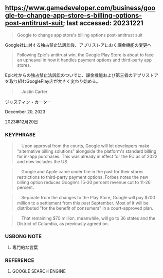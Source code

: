 ## https://www.gamedeveloper.com/business/google-to-change-app-store-s-billing-options-post-antitrust-suit; last accessed: 20231221

> Google to change app store's billing options post-antitrust suit

Google社に対する独占禁止法訴訟後、アプリストアにおく課金機能の変更へ


> Following Epic's antitrust win, the Google Play Store is about to face an upheaval in how it handles payment options and third-party app stores.

Epic社からの独占禁止法訴訟のついでに、課金機能および第三者のアプリストアを取り組むGooglePlay店が大きく変わり始める。

>　Justin Carter

ジャスティン・カーター

December 20, 2023

2023年12月20日

### KEYPHRASE

>　Upon approval from the courts, Google will let developers make "alternative billing solutions" alongside the platform's standard billing for in-app purchases. This was already in effect for the EU as of 2022 and now includes the US.

>　Google and Apple came under fire in the past for their stores restrictions to third-party payment options. Forbes notes the new billing option reduces Google's 15-30 percent revenue cut to 11-26 percent.

>　Separate from the changes to the Play Store, Google will pay $700 million to a settlement from this past September. Most of it will be distributed "for the benefit of consumers" in a court-approved plan.

>　That remaining $70 million, meanwhile, will go to 36 states and the District of Columbia, as previously agreed on.

### USBONG NOTE

1) 専門的な言葉

### REFERENCE

1) GOOGLE SEARCH ENGINE